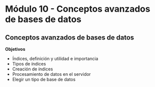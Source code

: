 # Módulo 10 - Conceptos avanzados de bases de datos

## Conceptos avanzados de bases de datos

**Objetivos**

- Índices, definición y utilidad e importancia
- Tipos de índices
- Creación de índices
- Procesamiento de datos en el servidor
- Elegir un tipo de base de datos
